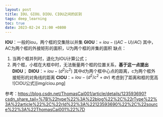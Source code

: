 ```yaml
---
layout: post
title: IOU、GIOU、DIOU、CIOU之间的区别
tags: deep_learning
toc: true
date: 2023-02-24 21:00 +0800
---
```


**IOU**：一般的iou，两个框的交集除以并集
**GIOU**：= $iou - ((AC-U)/AC)$ 
其中， AC为两个框的外接矩形的面积，U为两个框的并集的面积
缺点：
1. 当两个框并列时，退化为IOU计算公式；
2. 两个框，小框在大框中时，无法衡量两个框的位置关系，**基于这一点提出DIOU**；
**DIOU**：= $iou - (d^2 / c^2)$
其中d为两个框中心点的距离，c为两个框外接矩形的对角线的距离
**CIOU**：= $iou - (d^2 / c^2 + av)$
考虑到了距离和框的宽高
![CIOU公式][img/ciou.png]
  
参考：https://blog.csdn.net/ThomasCai001/article/details/123593690?csdn_share_tail=%7B%22type%22%3A%22blog%22%2C%22rType%22%3A%22article%22%2C%22rId%22%3A%22123593690%22%2C%22source%22%3A%22ThomasCai001%22%7D